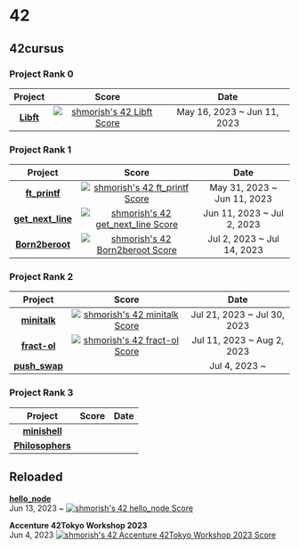 <h1>42</h1>

<h2>42cursus</h2>

<h3>Project Rank 0</h3>

| Project | Score | Date |
| :---: | :---: | :---: |
|<a href ="https://github.com/Mori062/libft"><b>Libft</b></a>|<a href="https://github.com/JaeSeoKim/badge42"><img src="https://badge42.vercel.app/api/v2/cliqpey3e001608lb2omur6rb/project/3093704" alt="shmorish's 42 Libft Score" /></a>|May 16, 2023 ~ Jun 11, 2023|

<h3>Project Rank 1</h3>

| Project | Score | Date |
| :---: | :---: | :---: |
|<a href ="https://github.com/Mori062/ft_printf"><b>ft_printf</b></a>|<a href="https://github.com/JaeSeoKim/badge42"><img src="https://badge42.vercel.app/api/v2/cliqpey3e001608lb2omur6rb/project/3118116" alt="shmorish's 42 ft_printf Score" /></a>|May 31, 2023 ~ Jun 11, 2023|
|<a href ="https://github.com/Mori062/get_next_line"><b>get_next_line</b></a>|<a href="https://github.com/JaeSeoKim/badge42"><img src="https://badge42.vercel.app/api/v2/cliqpey3e001608lb2omur6rb/project/3118117" alt="shmorish's 42 get_next_line Score" /></a>|Jun 11, 2023 ~ Jul 2, 2023|
|<a href ="https://github.com/Mori062/Born2beroot"><b>Born2beroot</b></a>|<a href="https://github.com/JaeSeoKim/badge42"><img src="https://badge42.vercel.app/api/v2/cliqpey3e001608lb2omur6rb/project/3118254" alt="shmorish's 42 Born2beroot Score" /></a>|Jul 2, 2023 ~ Jul 14, 2023|

<h3>Project Rank 2</h3>

| Project | Score | Date |
| :---: | :---: | :---: |
|<a href ="https://github.com/Mori062/minitalk"><b>minitalk</b></a>|<a href="https://github.com/JaeSeoKim/badge42"><img src="https://badge42.vercel.app/api/v2/cliqpey3e001608lb2omur6rb/project/3179823" alt="shmorish's 42 minitalk Score" /></a>|Jul 21, 2023 ~ Jul 30, 2023
|<a href ="https://github.com/Mori062/fract-ol"><b>fract-ol</b></a>|<a href="https://github.com/JaeSeoKim/badge42"><img src="https://badge42.vercel.app/api/v2/cliqpey3e001608lb2omur6rb/project/3207834" alt="shmorish's 42 fract-ol Score" /></a>|Jul 11, 2023 ~ Aug 2, 2023
|<a href ="https://github.com/Mori062/push_swap"><b>push_swap</b></a>||Jul 4, 2023 ~ 

<h3>Project Rank 3</h3>

| Project | Score | Date |
| :---: | :---: | :---: |
|<a href ="https://github.com/Mori062/minishell"><b>minishell</a>|
|<a href ="https://github.com/Mori062/minishell"><b>Philosophers</a>|

<h2>Reloaded</h2>
<a href ="https://github.com/Mori062/hello_node"><b>hello_node</b></a><br>
Jun 13, 2023 ~
<a href="https://github.com/JaeSeoKim/badge42"><img src="https://badge42.vercel.app/api/v2/cliqpey3e001608lb2omur6rb/project/3119750" alt="shmorish's 42 hello_node Score" /></a>

<b>Accenture 42Tokyo Workshop 2023</b><br>
Jun 4, 2023
<a href="https://github.com/JaeSeoKim/badge42"><img src="https://badge42.vercel.app/api/v2/cliqpey3e001608lb2omur6rb/project/3110608" alt="shmorish's 42 Accenture 42Tokyo Workshop 2023 Score" /></a>
